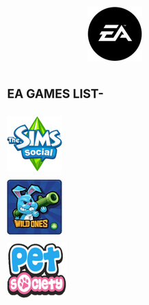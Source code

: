 <p align="center">
  <br>
  <img  src="./logo.png" alt="EA GAMES" width="128" height="128">
  <br>
  <br>
</p>

# EA GAMES LIST-

<br>
<img src="./Sims.png" alt="The Sims Social" width="128" height="128">
</br>
  
<br>
<img src="./Wildones.jpg" alt="Wild ones" width="128" height="128">
</br>
  
<br>
<img src="./PetSociety.png" alt="Pet Society" width="138" height="128">
</br>
